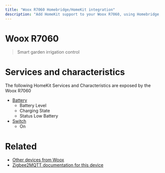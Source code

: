 ```yaml
---
title: "Woox R7060 Homebridge/HomeKit integration"
description: "Add HomeKit support to your Woox R7060, using Homebridge, Zigbee2MQTT and homebridge-z2m."
---
```

<!---
This file has been GENERATED using src/docgen/docgen.ts
DO NOT EDIT THIS FILE MANUALLY!
-->
# Woox R7060
> Smart garden irrigation control


# Services and characteristics
The following HomeKit Services and Characteristics are exposed by
the Woox R7060

* [Battery](../../battery.md)
  * Battery Level
  * Charging State
  * Status Low Battery
* [Switch](../../switch.md)
  * On


# Related
* [Other devices from Woox](../index.md#woox)
* [Zigbee2MQTT documentation for this device](https://www.zigbee2mqtt.io/devices/R7060.html)